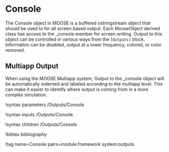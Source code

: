 # Console

The Console object in MOOSE is a buffered ostringstream object that should be used to for
all screen based output. Each MooseObject derived class has access to the _console
member for screen writing. Output to this object can be controlled in various ways from
the `[Outputs]` block. Information can be disabled, output at a lower frequency, colored,
or color removed.

## Multiapp Output

When using the MOOSE Multiapp system, Output to the _console object will be automatically
indented and labeled according to the multiapp level. This can make it easier to identify
where output is coming from in a more complex simulation.

!syntax parameters /Outputs/Console

!syntax inputs /Outputs/Console

!syntax children /Outputs/Console

!bibtex bibliography

!tag name=Console pairs=module:framework system:outputs
